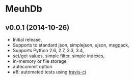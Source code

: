 # MeuhDb

## v0.0.1 (2014-10-26)

* Initial release,
* Supports to standard json, simplejson, ujson, msgpack,
* Supports Python 2.6, 2.7, 3.3, 3.4,
* set/get values, simple filter, simple indexes,
* in-memory or file storage,
* autocommit option
* #8: automated tests using [travis-ci](https://travis-ci.org/)

